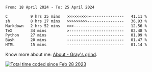 <!--START_SECTION:waka-->

```txt
From: 18 April 2024 - To: 25 April 2024

C          9 hrs 25 mins   >>>>>>>>>>---------------   41.11 %
sh         8 hrs 27 mins   >>>>>>>>>----------------   36.93 %
Markdown   2 hrs 52 mins   >>>----------------------   12.56 %
TeX        34 mins         >------------------------   02.48 %
Python     27 mins         -------------------------   01.99 %
Bash       20 mins         -------------------------   01.47 %
HTML       15 mins         -------------------------   01.14 %
```

<!--END_SECTION:waka-->

<!-- [![grayxu's github stats](https://github-readme-stats.vercel.app/api?username=grayxu&count_private=true&show_icons=true)](https://github.com/grayxu) -->

Know more about me: [About - Gray's grind](https://www.grayxu.cn/).
<p align="left">
  <a href="https://wakatime.com/@c69eb31e-43a1-463f-8968-c3449e386f57"><img src="https://wakatime.com/badge/user/c69eb31e-43a1-463f-8968-c3449e386f57.svg" title="Total time coded since Feb 28 2023" /></a>
</p>

